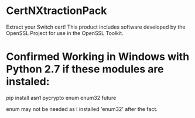 # CertNXtractionPack
Extract your Switch cert!
This product includes software developed by the OpenSSL Project for use in the OpenSSL Toolkit.


# Confirmed Working in Windows with Python 2.7 if these modules are instaled:
pip install asn1 pycrypto enum enum32 future

enum may not be needed as I installed 'enum32' after the fact.
